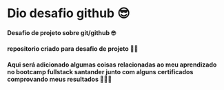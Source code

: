 # Dio desafio github 😎
#### Desafio de projeto sobre git/github 🤓
#### repositorio criado para desafio de projeto 👩‍💻
#### Aqui será adicionado algumas coisas relacionadas ao meu aprendizado no bootcamp fullstack santander junto com alguns certificados comprovando meus resultados 🐱‍🏍✨


